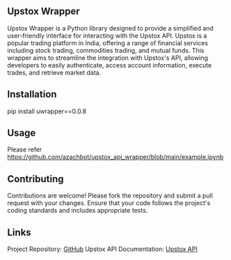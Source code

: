Upstox Wrapper
------------
Upstox Wrapper is a Python library designed to provide a simplified and user-friendly interface for interacting with the Upstox API. Upstox is a popular trading platform in India, offering a range of financial services including stock trading, commodities trading, and mutual funds. This wrapper aims to streamline the integration with Upstox's API, allowing developers to easily authenticate, access account information, execute trades, and retrieve market data.

Installation
------------
pip install uwrapper==0.0.8

Usage
-------
Please refer https://github.com/azachbot/upstox_api_wrapper/blob/main/example.ipynb

Contributing
------------
Contributions are welcome! Please fork the repository and submit a pull request with your changes. Ensure that your code follows the project's coding standards and includes appropriate tests.

Links
------------
Project Repository: [GitHub](https://github.com/azachbot/upstox_api_wrapper)
Upstox API Documentation: [Upstox API](https://upstox.com/developer/api-documentation/open-api)
